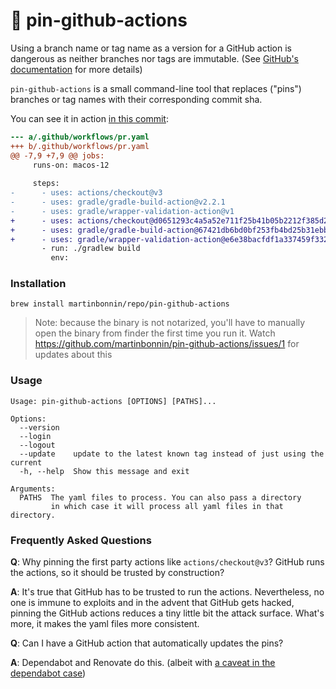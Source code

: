 # 📌 pin-github-actions

Using a branch name or tag name as a version for a GitHub action is dangerous as neither branches nor tags are immutable. (See [GitHub's documentation](https://docs.github.com/en/actions/security-guides/security-hardening-for-github-actions#using-third-party-actions) for more details) 

`pin-github-actions` is a small command-line tool that replaces ("pins") branches or tag names with their corresponding commit sha.

You can see it in action [in this commit](https://github.com/martinbonnin/pin-github-actions/commit/010942c1197441c0d329e167020a29482d1c43bc):

```diff
--- a/.github/workflows/pr.yaml
+++ b/.github/workflows/pr.yaml
@@ -7,9 +7,9 @@ jobs:
     runs-on: macos-12
 
     steps:
-      - uses: actions/checkout@v3
-      - uses: gradle/gradle-build-action@v2.2.1
-      - uses: gradle/wrapper-validation-action@v1
+      - uses: actions/checkout@d0651293c4a5a52e711f25b41b05b2212f385d28 #v3
+      - uses: gradle/gradle-build-action@67421db6bd0bf253fb4bd25b31ebb98943c375e1 #v2.2.1
+      - uses: gradle/wrapper-validation-action@e6e38bacfdf1a337459f332974bb2327a31aaf4b #v1
       - run: ./gradlew build
         env:
```

### Installation

```
brew install martinbonnin/repo/pin-github-actions
```

> Note: because the binary is not notarized, you'll have to manually open the binary from finder the first time you run it. Watch https://github.com/martinbonnin/pin-github-actions/issues/1 for updates about this

### Usage

```
Usage: pin-github-actions [OPTIONS] [PATHS]...

Options:
  --version
  --login
  --logout
  --update    update to the latest known tag instead of just using the current
  -h, --help  Show this message and exit

Arguments:
  PATHS  The yaml files to process. You can also pass a directory
         in which case it will process all yaml files in that directory.
```

### Frequently Asked Questions

**Q**: Why pinning the first party actions like `actions/checkout@v3`? GitHub runs the actions, so it should be trusted by construction?

**A**: It's true that GitHub has to be trusted to run the actions. Nevertheless, no one is immune to exploits and in the advent that GitHub gets hacked, pinning the GitHub actions reduces a tiny little bit the attack surface. What's more, it makes the yaml files more consistent.

**Q**: Can I have a GitHub action that automatically updates the pins? 

**A**: Dependabot and Renovate do this. (albeit with [a caveat in the dependabot case](https://github.com/dependabot/dependabot-core/issues/4691))

